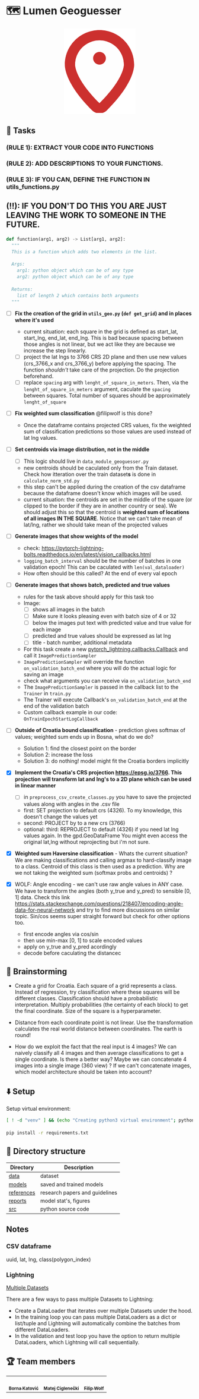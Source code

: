 # 🗺️ Lumen Geoguesser

<p align="center">
	<img src="readme-pics/geoguesser-logo.png"></img>
</p>



## 📝 Tasks

### **(RULE 1): EXTRACT YOUR CODE INTO FUNCTIONS**

### **(RULE 2): ADD DESCRIPTIONS TO YOUR FUNCTIONS.**
### **(RULE 3): IF YOU CAN, DEFINE THE FUNCTION IN utils_functions.py**
## **(!!): IF YOU DON'T DO THIS YOU ARE JUST LEAVING THE WORK TO SOMEONE IN THE FUTURE.**

```py
def function(arg1, arg2) -> List[arg1, arg2]:
  """
  This is a function which adds two elements in the list.

  Args:
    arg1: python object which can be of any type
    arg2: python object which can be of any type
  
  Returns:
    list of length 2 which contains both arguments
  """
```
- [ ] **Fix the creation of the grid in `utils_geo.py` (`def get_grid`) and in places where it's used**
  - current situation: each square in the grid is defined as start_lat, start_lng, end_lat, end_lng. This is bad because spacing between those angles is not linear, but we act like they are because we increase the step linearly.
  - [ ] project the lat lngs to 3766 CRS 2D plane and then use new values (crs_3766_x and crs_3766_y) before applying the spacing. The function _shouldn't_ take care of the projection. Do the projection beforehand.
  - [ ] replace `spacing` arg with `lenght_of_square_in_meters`. Then, via the `lenght_of_square_in_meters` argument, caculate the `spacing` between squares. Total number of squares should be approximately `lenght_of_square`

- [ ] **Fix weighted sum classification** @filipwolf is this done?
  - Once the dataframe contains projected CRS values, fix the weighted sum of classification predictions so those values are used instead of lat lng values.

- [ ] **Set centroids via image distribution, not in the middle**
  - [ ] This logic should live in `data_module_geoguesser.py`
  - new centroids should be caculated only from the Train dataset. Check how itteration over the train dataset**s** is done in `calculate_norm_std.py`
  - this step can't be applied during the creation of the csv dataframe because the dataframe doesn't know which images will be used.
  - current situation: the centroids are set in the middle of the square (or clipped to the border if they are in another country or sea). We should adjust this so that the centroid is **weighted sum of locations of all images IN THE SQUARE**. Notice that we can't take mean of lat/lng, rather we should take mean of the projected values

- [ ] **Generate images that show weights of the model**
  - check: <https://pytorch-lightning-bolts.readthedocs.io/en/latest/vision_callbacks.html>
  - `logging_batch_interval` should be the number of batches in one validation epoch! This can be caculated with `len(val_dataloader)`
  - How often should be this called? At the end of every val epoch

- [ ] **Generate images that shows batch, predicted and true values**
  - rules for the task above should apply for this task too
  - Image:
    - [ ] shows all images in the batch
    - [ ] Make sure it looks pleasing even with batch size of 4 or 32
    - [ ] below the images put text with predicted value and true value for each image
    - [ ] predicted and true values should be expressed as lat lng
    - [ ] title - batch number, additional metadata
  - For this task create a new [pytorch_lightning.callbacks.Callback](https://pytorch-lightning.readthedocs.io/en/stable/api/pytorch_lightning.callbacks.Callback.html#pytorch_lightning.callbacks.Callback) and call it `ImagePredictionSampler`
  - `ImagePredictionSampler` will override the function `on_validation_batch_end` where you will do the actual logic for saving an image
  - check what arguments you can receive via `on_validation_batch_end`
  - The `ImagePredictionSampler` is passed in the callback list to the `Trainer` in `train.py`
  - The Trainer will execute Callback's `on_validation_batch_end` at the end of the validation batch
  - Custom callback example in our code: `OnTrainEpochStartLogCallback`

- [ ] **Outside of Croatia bound classification** - prediction gives softmax of values; weighted sum ends up in Bosna, what do we do?
  - Solution 1: find the closest point on the border
  - Solution 2: increase the loss
  - Solution 3: do nothing! model might fit the Croatia borders implicitly

- [x] **Implement the Croatia's CRS projection <https://epsg.io/3766>. This projection will transform lat and lng's to a 2D plane which can be used in linear manner**
  - [ ] in `preprocess_csv_create_classes.py` you have to save the projected values along with angles in the .csv file
  - first: SET projection to default crs (4326). To my knowledge, this doesn't change the values yet
  - second: PROJECT by to a new crs (3766)  
  - optional: third: REPROJECT to default (4326) if you need lat lng values again. In the gpd.GeoDataFrame You might even access the original lat,lng without reprojecting but i'm not sure.

- [x] **Weighted sum Haversine classification** - Whats the current situation? We are making classifications and calling argmax to hard-classify image to a class. Centroid of this class is then used as a prediction. Why are we not taking the weighted sum (softmax probs and centroids) ?

- [x] WOLF: Angle encoding - we can't use raw angle values in ANY case. We have to transform the angles (both y_true and y_pred) to sensible [0, 1] data. Check this link <https://stats.stackexchange.com/questions/218407/encoding-angle-data-for-neural-network> and try to find more discussions on similar topic. Sin/cos seems super straight forward but check for other options too.
  - first encode angles via cos/sin
  - then use min-max [0, 1] to scale encoded values
  - apply on y_true and y_pred acordingly
  - decode before caculating the distancec

## 🧠 Brainstorming

- Create a grid for Croatia. Each square of a grid represents a class. Instead of regression, try classification where these squares will be different classes. Classification should have a probabilistic interpretation. Multiply probabilities (the certainty of each block) to get the final coordinate. Size of the square is a hyperparameter.

- Distance from each coordinate point is not linear. Use the transformation calculates the real world distance between coordinates. The earth is round!

- How do we exploit the fact that the real input is 4 images? We can naively classify all 4 images and then average classifications to get a single coordinate. Is there a better way? Maybe we can concatenate 4 images into a single image (360 view) ? If we can't concatenate images, which model architecture should be taken into account?

## ⬇️ Setup

Setup virtual environment:

```bash
[ ! -d "venv" ] && (echo "Creating python3 virtual environment"; python3 -m venv venv)

pip install -r requirements.txt
```

## 📁 Directory structure

| Directory                   | Description                    |
| --------------------------- | ------------------------------ |
| [data](./data/)             | dataset                        |
| [models](./models/)         | saved and trained models       |
| [references](./references/) | research papers and guidelines |
| [reports](./reports/)       | model stat's, figures          |
| [src](./src/)               | python source code             |

## Notes

### CSV dataframe

uuid, lat, lng, class(polygon_index)

### Lightning

[Multiple Datasets
](https://pytorch-lightning.readthedocs.io/en/stable/guides/data.html#multiple-datasets)

There are a few ways to pass multiple Datasets to Lightning:

- Create a DataLoader that iterates over multiple Datasets under the hood.
- In the training loop you can pass multiple DataLoaders as a dict or list/tuple and Lightning will automatically combine the batches from different DataLoaders.
- In the validation and test loop you have the option to return multiple DataLoaders, which Lightning will call sequentially.

## 🏆 Team members

<table>
  <tr>
    <td align="center"><a href="https://github.com/bkatovic"><img src="https://avatars.githubusercontent.com/u/56589395?v=4" width="100px;" alt=""/><br /><sub><b>Borna Katović</b></sub></a><br /></td>
    <td align="center"><a href="https://github.com/matejciglenecki"><img src="https://avatars.githubusercontent.com/u/12819849?v=4" width="100px;" alt=""/><br /><sub><b>Matej Ciglenečki</b></sub></a><br /></td>
    <td align="center"><a href="https://github.com/filipwolf"><img src="https://avatars.githubusercontent.com/u/50752058?v=4" width="100px;" alt=""/><br /><sub><b>Filip Wolf</b></sub></a><br /></td>
</table>
